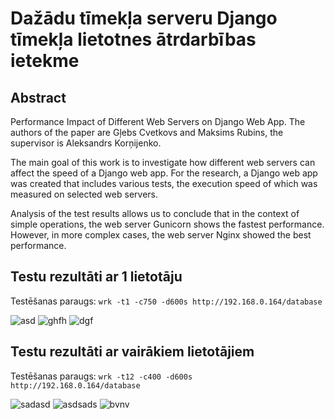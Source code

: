 # Dažādu tīmekļa serveru Django tīmekļa lietotnes ātrdarbības ietekme

## Abstract
  Performance Impact of Different Web Servers on Django Web App. The authors of the paper are Gļebs Cvetkovs and Maksims Rubins, the supervisor is Aleksandrs Korņijenko. 

  The main goal of this work is to investigate how different web servers can affect the speed of a Django web app. For the research, a Django web app was created that includes various tests, the execution speed of which was measured on selected web servers.

  Analysis of the test results allows us to conclude that in the context of simple operations, the web server Gunicorn shows the fastest performance. However, in more complex cases, the web server Nginx showed the best performance.

## Testu rezultāti ar 1 lietotāju
Testēšanas paraugs: `wrk -t1 -c750 -d600s http://192.168.0.164/database`

![asd](https://github.com/user-attachments/assets/a89d25aa-501c-4e62-a295-0e40da726db5)
![ghfh](https://github.com/user-attachments/assets/c4f76b24-dc97-47f0-9678-20621cd57599)
![dgf](https://github.com/user-attachments/assets/eb3c373f-870c-4100-81b5-7383142dd593)


## Testu rezultāti ar vairākiem lietotājiem
Testēšanas paraugs: `wrk -t12 -c400 -d600s http://192.168.0.164/database`

![sadasd](https://github.com/user-attachments/assets/1462998f-a9e2-474a-954f-4fe58d352034)
![asdsads](https://github.com/user-attachments/assets/8e44c807-46b2-4be0-8ccc-89dea364b99d)
![bvnv](https://github.com/user-attachments/assets/a16c2665-7bc5-491f-81d7-633e35505cb8)


